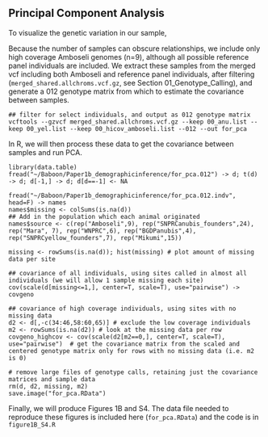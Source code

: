 
## Principal Component Analysis

To visualize the genetic variation in our sample, 

Because the number of samples can obscure relationships, we include only high coverage Amboseli genomes (n=9), although all possible reference panel individuals are included. We extract these samples from the merged vcf including both Amboseli and reference panel individuals, after filtering (`merged_shared.allchroms.vcf.gz`, see Section 01_Genotype_Calling), and generate a 012 genotype matrix from which to estimate the covariance between samples. 

```console
## filter for select individuals, and output as 012 genotype matrix
vcftools --gzvcf merged_shared.allchroms.vcf.gz --keep 00_anu.list --keep 00_yel.list --keep 00_hicov_amboseli.list --012 --out for_pca
```

In R, we will then process these data to get the covariance between samples and run PCA. 
```console
library(data.table)
fread("~/Baboon/Paper1b_demographicinference/for_pca.012") -> d; t(d) -> d; d[-1,] -> d; d[d==-1] <- NA

fread("~/Baboon/Paper1b_demographicinference/for_pca.012.indv", head=F) -> names
names$missing <- colSums(is.na(d))
## Add in the population which each animal originated 
names$source <- c(rep("Amboseli",9), rep("SNPRCanubis_founders",24), rep("Mara", 7), rep("WNPRC",6), rep("BGDPanubis",4), rep("SNPRCyellow_founders",7), rep("Mikumi",15))

missing <- rowSums(is.na(d)); hist(missing) # plot amount of missing data per site

## covariance of all individuals, using sites called in almost all individuals (we will allow 1 sample missing each site)
cov(scale(d[missing<=1,], center=T, scale=T), use="pairwise") -> covgeno

## covariance of high coverage individuals, using sites with no missing data
d2 <- d[,-c(34:46,58:60,65)] # exclude the low coverage individuals
m2 <- rowSums(is.na(d2)) # look at the missing data per row
covgeno_highcov <- cov(scale(d2[m2==0,], center=T, scale=T), use="pairwise")  # get the covariance matrix from the scaled and centered genotype matrix only for rows with no missing data (i.e. m2 is 0)

# remove large files of genotype calls, retaining just the covariance matrices and sample data
rm(d, d2, missing, m2)
save.image("for_pca.RData")
```

Finally, we will produce Figures 1B and S4. The data file needed to reproduce these figures is included here (`for_pca.RData`) and the code is in `figure1B_S4.R`
